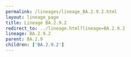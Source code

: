 ```yaml
---
permalink: /lineages/lineage_BA.2.9.2.html
layout: lineage_page
title: Lineage BA.2.9.2
redirect_to: ../lineage.html?lineage=BA.2.9.2
lineage: BA.2.9.2
parent: BA.2.9
children: ['BA.2.9.2']
---
```

